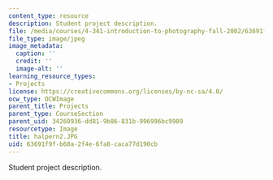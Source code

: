 ```yaml
---
content_type: resource
description: Student project description.
file: /media/courses/4-341-introduction-to-photography-fall-2002/63691f9fb68a2f4e6fa8caca77d190cb_halpern2.JPG
file_type: image/jpeg
image_metadata:
  caption: ''
  credit: ''
  image-alt: ''
learning_resource_types:
- Projects
license: https://creativecommons.org/licenses/by-nc-sa/4.0/
ocw_type: OCWImage
parent_title: Projects
parent_type: CourseSection
parent_uid: 34260936-dd81-9b86-831b-996996bc9909
resourcetype: Image
title: halpern2.JPG
uid: 63691f9f-b68a-2f4e-6fa8-caca77d190cb
---
```

Student project description.
